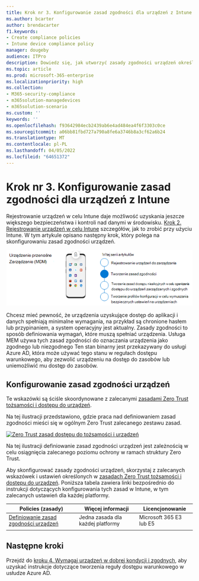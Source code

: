 ```yaml
---
title: Krok nr 3. Konfigurowanie zasad zgodności dla urządzeń z Intune
ms.author: bcarter
author: brendacarter
f1.keywords:
- Create compliance policies
- Intune device compliance policy
manager: dougeby
audience: ITPro
description: Dowiedz się, jak utworzyć zasady zgodności urządzeń określające minimalne wymagania dotyczące dostępu urządzenia do środowiska.
ms.topic: article
ms.prod: microsoft-365-enterprise
ms.localizationpriority: high
ms.collection:
- M365-security-compliance
- m365solution-managedevices
- m365solution-scenario
ms.custom: ''
keywords: ''
ms.openlocfilehash: f93642984ecb2439ab6e4ad484ea4f6f3303c0ce
ms.sourcegitcommit: a06bb81fbd727a790a8fe6a3746b8a3cf62a6b24
ms.translationtype: MT
ms.contentlocale: pl-PL
ms.lasthandoff: 04/05/2022
ms.locfileid: "64651372"
---
```

# <a name="step-3-set-up-compliance-policies-for-devices-with-intune"></a>Krok nr 3. Konfigurowanie zasad zgodności dla urządzeń z Intune

Rejestrowanie urządzeń w celu Intune daje możliwość uzyskania jeszcze większego bezpieczeństwa i kontroli nad danymi w środowisku. [Krok 2. Rejestrowanie urządzeń w celu Intune](manage-devices-with-intune-enroll.md) szczegółów, jak to zrobić przy użyciu Intune. W tym artykule opisano następny krok, który polega na skonfigurowaniu zasad zgodności urządzeń. 

![Kroki zarządzania urządzeniami](../media/devices/intune-mdm-step-2.png#lightbox)

Chcesz mieć pewność, że urządzenia uzyskujące dostęp do aplikacji i danych spełniają minimalne wymagania, na przykład są chronione hasłem lub przypinaniem, a system operacyjny jest aktualny. Zasady zgodności to sposób definiowania wymagań, które muszą spełniać urządzenia. Usługa MEM używa tych zasad zgodności do oznaczania urządzenia jako zgodnego lub niezgodnego Ten stan binarny jest przekazywany do usługi Azure AD, która może używać tego stanu w regułach dostępu warunkowego, aby zezwolić urządzeniu na dostęp do zasobów lub uniemożliwić mu dostęp do zasobów. 

## <a name="configuring-device-compliance-policies"></a>Konfigurowanie zasad zgodności urządzeń

Te wskazówki są ściśle skoordynowane z zalecanymi [zasadami Zero Trust tożsamości i dostępu do urządzeń](../security/office-365-security/microsoft-365-policies-configurations.md).

Na tej ilustracji przedstawiono, gdzie praca nad definiowaniem zasad zgodności mieści się w ogólnym Zero Trust zalecanego zestawu zasad. 

[![Zero Trust zasad dostępu do tożsamości i urządzeń](../media/devices/identity-device-define-compliance.png#lightbox)](https://github.com/MicrosoftDocs/microsoft-365-docs/raw/public/microsoft-365/media/devices/identity-device-define-compliance.png)

Na tej ilustracji definiowanie zasad zgodności urządzeń jest zależnością w celu osiągnięcia zalecanego poziomu ochrony w ramach struktury Zero Trust. 

Aby skonfigurować zasady zgodności urządzeń, skorzystaj z zalecanych wskazówek i ustawień określonych w [zasadach Zero Trust tożsamości i dostępu do urządzeń](../security/office-365-security/microsoft-365-policies-configurations.md). Poniższa tabela zawiera linki bezpośrednio do instrukcji dotyczących konfigurowania tych zasad w Intune, w tym zalecanych ustawień dla każdej platformy.


|Policies (zasady) |Więcej informacji  |Licencjonowanie |
|---------|---------|---------|
|[Definiowanie zasad zgodności urządzeń ](../security/office-365-security/identity-access-policies.md#define-device-compliance-policies)   |  Jedna zasada dla każdej platformy       |  Microsoft 365 E3 lub E5       |
|  |         |         |

## <a name="next-steps"></a>Następne kroki

Przejdź do [kroku 4. Wymagaj urządzeń w dobrej kondycji i zgodnych,](manage-devices-with-intune-require-compliance.md) aby uzyskać instrukcje dotyczące tworzenia reguły dostępu warunkowego w usłudze Azure AD.